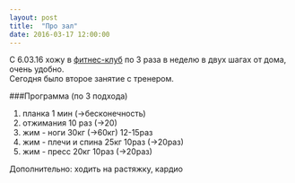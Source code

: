```yaml
---
layout: post
title:  "Про зал"
date: 2016-03-17 12:00:00
---
```


С 6.03.16 хожу в [фитнес-клуб](http://www.wg99.ru/) по 3 раза в неделю в двух шагах от дома, очень удобно.<br>
Сегодня было второе занятие с тренером.<br>

###Программа (по 3 подхода)

1. планка 1 мин (->бесконечность)
2. отжимания 10 раз (->20)
3. жим - ноги 30кг (->60кг) 12-15раз
4. жим - плечи и спина 25кг 10раз (->20раз)
5. жим - пресс 20кг 10раз (->20раз)

Дополнительно: ходить на растяжку, кардио
